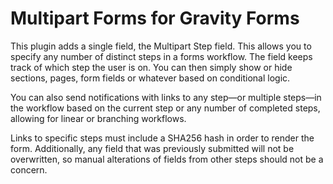 # Multipart Forms for Gravity Forms

This plugin adds a single field, the Multipart Step field. This allows you to specify any number of distinct steps in a forms workflow. The field keeps track of which step the user is on. You can then simply show or hide sections, pages, form fields or whatever based on conditional logic.

You can also send notifications with links to any step—or multiple steps—in the workflow based on the current step or any number of completed steps, allowing for linear or branching workflows.

Links to specific steps must include a SHA256 hash in order to render the form. Additionally, any field that was previously submitted will not be overwritten, so manual alterations of fields from other steps should not be a concern.
